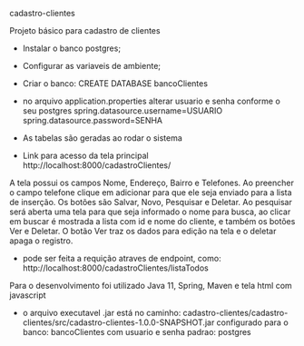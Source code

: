 cadastro-clientes

Projeto básico para cadastro de clientes

- Instalar o banco postgres; 
- Configurar as variaveis de ambiente;
- Criar o banco: CREATE DATABASE bancoClientes
- no arquivo application.properties alterar usuario e senha conforme o seu postgres
	spring.datasource.username=USUARIO
	spring.datasource.password=SENHA
- As tabelas são geradas ao rodar o sistema

- Link para acesso da tela principal http://localhost:8000/cadastroClientes/

A tela possui os campos Nome, Endereço, Bairro e Telefones.
Ao preencher o campo telefone clique em adicionar para que ele seja enviado para a lista de inserção.
Os botões são Salvar, Novo, Pesquisar e Deletar.
Ao pesquisar será aberta uma tela para que seja informado o nome para busca, ao clicar em buscar é mostrada a lista com id e nome do cliente, e também os botões Ver e Deletar.
O botão Ver traz os dados para edição na tela e o deletar apaga o registro.

- pode ser feita a requição atraves de endpoint, como: http://localhost:8000/cadastroClientes/listaTodos

Para o desenvolvimento foi utilizado Java 11, Spring, Maven e tela html com javascript

- o arquivo executavel .jar está no caminho:
cadastro-clientes/cadastro-clientes/src/cadastro-clientes-1.0.0-SNAPSHOT.jar
configurado para o banco: bancoClientes com usuario e senha padrao: postgres
